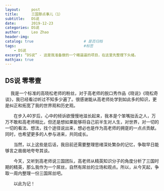 ```yaml
---
layout:     post                   
title:      三国那点事儿（1） 
subtitle:   DS说  
date:       2019-12-23
categories: DS说
author:     Leo Zhao
header-img: 
catalog: true                       # 是否归档
tags:                               #标签
    - DS说
excerpt: “DS说” - 这是我准备做的一个瞎逼逼的项目，在这里先整理下头绪。 
mathjax: true
---
```


## DS说 零零壹

  我是一个标准的高晓松老师的粉丝，对于高老师的脱口秀作品《晓说》《晓松奇谈》，我已经看过听过不知多少遍了。很感谢能从高老师处学到如此多的知识，更是纠正和拓宽了我的世界观和历史观。

​  在步入40岁后，心中的倾诉欲慢慢地滋长起来，我本是个笨嘴拙舌之人，万万不敢和高老师相比，但还是想如果能够将自己前半生对人生，对世界，对一切的一切的看法、想法，找个途径说出来，想必也是作为高老师的拥趸的一点点贡献。同时，也希望更多的人参与进来，共同成长。

​  当然，以上这些是后话，我目前还需要整理思绪深处繁杂的记忆，争取早日能够言之凿凿地夸夸其谈。

​  今天，又听到高老师说三国团队，高老师从精英知识分子的角度分析了三国时期的精英，那么我作为一个屌丝，自然有屌丝的立场和观点。所以，从今天起，争取一周内整理一份三国屌丝吧。

​  以此为记！